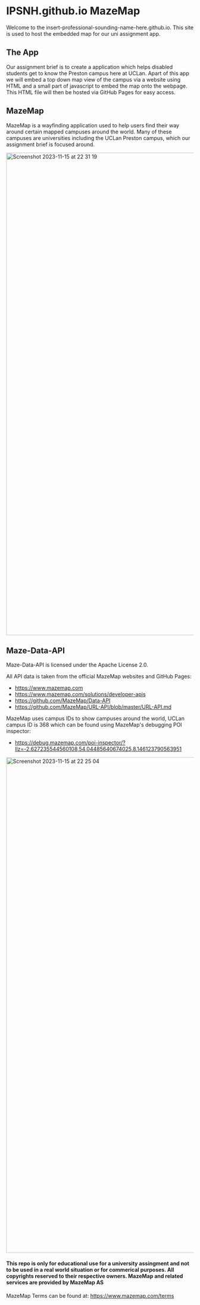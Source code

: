# IPSNH.github.io MazeMap

Welcome to the insert-professional-sounding-name-here.github.io. This site is used to host the embedded map for our uni assignment app.

## The App
Our assignment brief is to create a application which helps disabled students get to know the Preston campus here at UCLan. Apart of this app we will embed a top down map view of the campus via a website using HTML and a small part of javascript to embed the map onto the webpage. This HTML file will then be hosted via GitHub Pages for easy access.

## MazeMap
MazeMap is a wayfinding application used to help users find their way around certain mapped campuses around the world. Many of these campuses are universities including the UCLan Preston campus, which our assignment brief is focused around.

<img width="1296" alt="Screenshot 2023-11-15 at 22 31 19" src="https://github.com/insert-professional-sounding-name-here/insert-professional-sounding-name-here.github.io/assets/20979204/83ee1ffb-89c8-490a-a24d-35691baebc49">

## Maze-Data-API
Maze-Data-API is licensed under the Apache License 2.0.

All API data is taken from the official MazeMap websites and GitHub Pages: 
- https://www.mazemap.com
- https://www.mazemap.com/solutions/developer-apis
- https://github.com/MazeMap/Data-API
- https://github.com/MazeMap/URL-API/blob/master/URL-API.md

MazeMap uses campus IDs to show campuses around the world, UCLan campus ID is 368 which can be found using MazeMap's debugging POI inspector:
- https://debug.mazemap.com/poi-inspector/?llz=-2.627235544560108,54.04485640674025,8.146123790563951

<img width="1331" alt="Screenshot 2023-11-15 at 22 25 04" src="https://github.com/insert-professional-sounding-name-here/insert-professional-sounding-name-here.github.io/assets/20979204/4e579d30-1745-43f5-94a7-946534bf6d17">

#### This repo is only for educational use for a university assingment and not to be used in a real world situation or for commerical purposes. All copyrights reserved to their respective owners. MazeMap and related services are provided by MazeMap AS

MazeMap Terms can be found at: https://www.mazemap.com/terms
